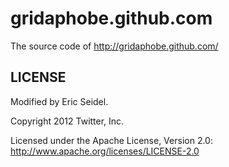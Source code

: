 gridaphobe.github.com
======

The source code of http://gridaphobe.github.com/

LICENSE
------------

Modified by Eric Seidel.

Copyright 2012 Twitter, Inc.

Licensed under the Apache License, Version 2.0: http://www.apache.org/licenses/LICENSE-2.0
